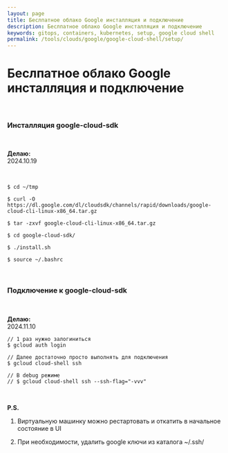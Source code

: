 ```yaml
---
layout: page
title: Беслпатное облако Google инсталляция и подключение
description: Беслпатное облако Google инсталляция и подключение
keywords: gitops, containers, kubernetes, setup, google cloud shell
permalink: /tools/clouds/google/google-cloud-shell/setup/
---
```


# Беслпатное облако Google инсталляция и подключение

<br/>

### Инсталляция google-cloud-sdk

<br/>

**Делаю:**  
2024.10.19

<br/>

```
$ cd ~/tmp

$ curl -O https://dl.google.com/dl/cloudsdk/channels/rapid/downloads/google-cloud-cli-linux-x86_64.tar.gz

$ tar -zxvf google-cloud-cli-linux-x86_64.tar.gz

$ cd google-cloud-sdk/

$ ./install.sh

$ source ~/.bashrc
```

<br/>

### Подключение к google-cloud-sdk

<br/>

**Делаю:**  
2024.11.10

```
// 1 раз нужно залогиниться
$ gcloud auth login

// Далее достаточно просто выполнять для подключения
$ gcloud cloud-shell ssh

// В debug режиме
// $ gcloud cloud-shell ssh --ssh-flag="-vvv"
```

<br/>

**P.S.**

1. Виртуальную машинку можно рестартовать и откатить в начальное состояние в UI

2. При необходимости, удалить google ключи из каталога ~/.ssh/
